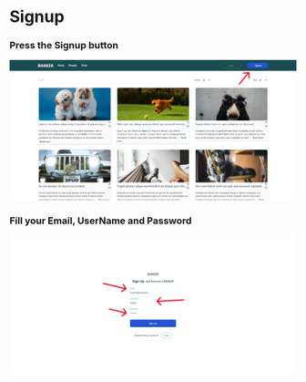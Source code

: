 # Signup

### Press the Signup button
<img src="../images/signup/signup-1.png" alt="signup-1">

### Fill your Email, UserName and Password
<img src="../images/signup/signup-2.png" alt="signup-2">
